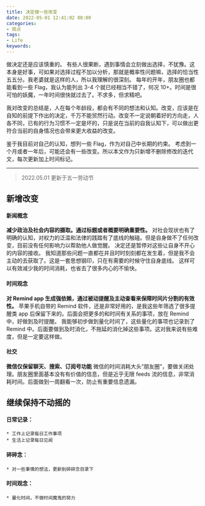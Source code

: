 ```yaml
---
title: 决定做一些改变
date: 2022-05-01 12:41:02 08:00
categories:
- 观点
tags:
- Life
keywords:
---
```


做决定还是应该慎重的。
有些人很果断，遇到事情会立刻做出选择，不犹豫。这本身是好事，可如果对选择过程不加以分析，那就是概率性问题嘛，选择的恰当性五五分。我老婆就是这样的人，所以我理解的很深刻。
每年的开年，朋友圈也都能看到一些 Flag，我认为能列出 3-4 个就已经相当不错了，何况 10+。时间是很可怕的妖魔，一年时间很快就过去了。不求多，但求精吧。

我对改变的总结是，人在每个年龄段，都会有不同的想法和认知。改变，应该是在自知的前提下作出的决定，千万不能贸然行动。改变不一定说朝着好的方向走，人各不同，已有的行为习惯不一定是坏的，只是说在当前的自我认知下，可以做出更符合当前的自身情况也会带来更大收益的改变。

鉴于我目前对自己的认知，想列一些 Flag，作为对自己中长期的约束。
考虑到一个月或者一年后，可能还会有一些改变。所以本文作为只新增不删除修改的迭代文，每次更新加上时间标记。

<!-- more -->

-------

> 2022.05.01 更新于五一劳动节

## 新增改变

#### 新闻概念
**减少政治及社会内容的摄取。通过标题或者概要明确重要性。**
对社会现状也有了明确的认知，对权力的泛滥和法律的践踏有了底线的触碰。但是自身做不了任何改变，目前没有任何影响力以帮助他人做觉醒。
决定还是暂停对这些让自身不开心的内容的接收。
我知道那些问题一直都在并且时时刻刻都在发生着，但是我不会主动的去获取了。这是一套思想钢印，只在有需要的时候守住自身底线。
这样可以有效减少我的时间消耗，也省去了很多内心的不愉快。

#### 时间观念
**对 Remind app 生成强依赖，通过被动提醒及主动查看来保障时间片分割的有效性。**
苹果手机自带的 Remind 软件，还是非常好用的，是我这些年筛选了很多提醒类 app 后保留下来的。后面会把更多的和时间有关系的事项，放在 Remind 中，好做到及时提醒。
我能够初步做到量化时间了，这些量化的事项也记录到了 Remind 中。后面要做到及时消化，不拖延的消化掉这些事项。这对我来说有些难度，但是一定要这样做。

#### 社交
**微信仅保留聊天、搜索、订阅号功能**
微信的时间消耗大头“朋友圈”，要做关闭处理。朋友圈里面基本没有有价值的信息，但是近乎无限 feeds 流的信息，非常消耗时间。后面做到一周翻看一次，防止有重要信息遗漏。

## 继续保持不动摇的

#### 日常记录：
	* 工作上记录每日工作事项
	* 生活上记录每日见闻

#### 碎碎念：
	* 对一些事情的想法，更新到碎碎念目录下

#### 时间观念：
	* 量化时间，不做时间魔鬼的努力